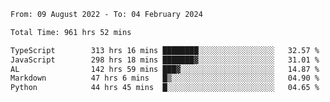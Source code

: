 
<!--START_SECTION:waka-->

```txt
From: 09 August 2022 - To: 04 February 2024

Total Time: 961 hrs 52 mins

TypeScript        313 hrs 16 mins ████████░░░░░░░░░░░░░░░░░   32.57 %
JavaScript        298 hrs 18 mins ███████▓░░░░░░░░░░░░░░░░░   31.01 %
AL                142 hrs 59 mins ███▓░░░░░░░░░░░░░░░░░░░░░   14.87 %
Markdown          47 hrs 6 mins   █▒░░░░░░░░░░░░░░░░░░░░░░░   04.90 %
Python            44 hrs 45 mins  █░░░░░░░░░░░░░░░░░░░░░░░░   04.65 %
```

<!--END_SECTION:waka-->











